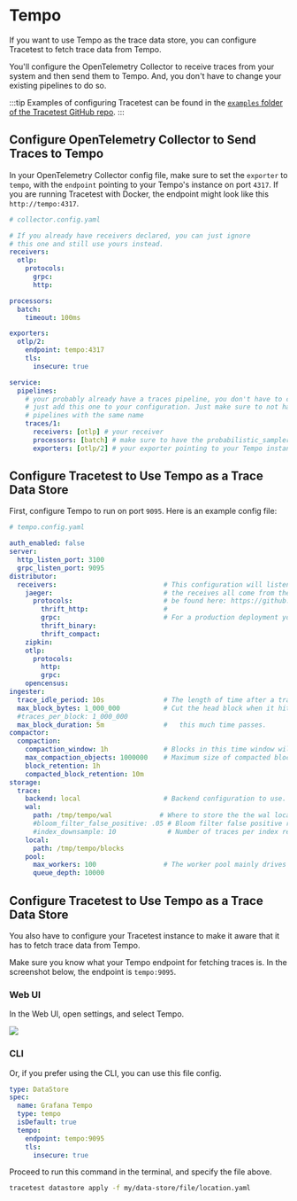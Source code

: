 # Tempo

If you want to use Tempo as the trace data store, you can configure Tracetest to fetch trace data from Tempo.

You'll configure the OpenTelemetry Collector to receive traces from your system and then send them to Tempo. And, you don't have to change your existing pipelines to do so.

:::tip
Examples of configuring Tracetest can be found in the [`examples` folder of the Tracetest GitHub repo](https://github.com/kubeshop/tracetest/tree/main/examples). 
:::

## Configure OpenTelemetry Collector to Send Traces to Tempo

In your OpenTelemetry Collector config file, make sure to set the `exporter` to `tempo`, with the `endpoint` pointing to your Tempo's instance on port `4317`. If you are running Tracetest with Docker, the endpoint might look like this `http://tempo:4317`.

```yaml
# collector.config.yaml

# If you already have receivers declared, you can just ignore
# this one and still use yours instead.
receivers:
  otlp:
    protocols:
      grpc:
      http:

processors:
  batch:
    timeout: 100ms

exporters:
  otlp/2:
    endpoint: tempo:4317
    tls:
      insecure: true

service:
  pipelines:
    # your probably already have a traces pipeline, you don't have to change it.
    # just add this one to your configuration. Just make sure to not have two
    # pipelines with the same name
    traces/1:
      receivers: [otlp] # your receiver
      processors: [batch] # make sure to have the probabilistic_sampler before your batch processor
      exporters: [otlp/2] # your exporter pointing to your Tempo instance

```

## Configure Tracetest to Use Tempo as a Trace Data Store

First, configure Tempo to run on port `9095`. Here is an example config file:

```yaml
# tempo.config.yaml

auth_enabled: false
server:
  http_listen_port: 3100
  grpc_listen_port: 9095
distributor:
  receivers:                           # This configuration will listen on all ports and protocols that Tempo is capable of.
    jaeger:                            # the receives all come from the OpenTelemetry collector.  more configuration information can
      protocols:                       # be found here: https://github.com/open-telemetry/opentelemetry-collector/tree/master/receiver.
        thrift_http:                   #
        grpc:                          # For a production deployment you should only enable the receivers you need!
        thrift_binary:
        thrift_compact:
    zipkin:
    otlp:
      protocols:
        http:
        grpc:
    opencensus:
ingester:
  trace_idle_period: 10s               # The length of time after a trace has not received spans to consider it complete and flush it.
  max_block_bytes: 1_000_000           # Cut the head block when it hits this size or ...
  #traces_per_block: 1_000_000
  max_block_duration: 5m               #   this much time passes.
compactor:
  compaction:
    compaction_window: 1h              # Blocks in this time window will be compacted together.
    max_compaction_objects: 1000000    # Maximum size of compacted blocks.
    block_retention: 1h
    compacted_block_retention: 10m
storage:
  trace:
    backend: local                     # Backend configuration to use.
    wal:
      path: /tmp/tempo/wal            # Where to store the the wal locally.
      #bloom_filter_false_positive: .05 # Bloom filter false positive rate.  Lower values create larger filters but fewer false positives.
      #index_downsample: 10             # Number of traces per index record.
    local:
      path: /tmp/tempo/blocks
    pool:
      max_workers: 100                 # The worker pool mainly drives querying, but is also used for polling the blocklist.
      queue_depth: 10000

```

## Configure Tracetest to Use Tempo as a Trace Data Store

You also have to configure your Tracetest instance to make it aware that it has to fetch trace data from Tempo. 

Make sure you know what your Tempo endpoint for fetching traces is. In the screenshot below, the endpoint is `tempo:9095`.

### Web UI

In the Web UI, open settings, and select Tempo.

![](https://res.cloudinary.com/djwdcmwdz/image/upload/v1674644545/Blogposts/Docs/screely-1674644541618_ly8ur3.png)

### CLI

Or, if you prefer using the CLI, you can use this file config.

```yaml
type: DataStore
spec:
  name: Grafana Tempo
  type: tempo
  isDefault: true
  tempo:
    endpoint: tempo:9095
    tls:
      insecure: true
```

Proceed to run this command in the terminal, and specify the file above.

```bash
tracetest datastore apply -f my/data-store/file/location.yaml
```
